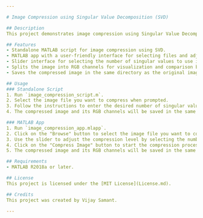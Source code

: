 ```yaml
---

# Image Compression using Singular Value Decomposition (SVD)

## Description
This project demonstrates image compression using Singular Value Decomposition (SVD) implemented in MATLAB. It includes both a standalone script and a MATLAB app for interactive compression.

## Features
- Standalone MATLAB script for image compression using SVD.
- MATLAB app with a user-friendly interface for selecting files and adjusting compression level.
- Slider interface for selecting the number of singular values to use in compression.
- Splits the image into RGB channels for visualization and comparison before and after compression.
- Saves the compressed image in the same directory as the original image.

## Usage
### Standalone Script
1. Run `image_compression_script.m`.
2. Select the image file you want to compress when prompted.
3. Follow the instructions to enter the desired number of singular values for compression.
4. The compressed image and its RGB channels will be saved in the same directory.

### MATLAB App
1. Run `image_compression_app.mlapp`.
2. Click on the "Browse" button to select the image file you want to compress.
3. Use the slider to adjust the compression level by selecting the number of singular values.
4. Click on the "Compress Image" button to start the compression process.
5. The compressed image and its RGB channels will be saved in the same directory.

## Requirements
- MATLAB R2018a or later.

## License
This project is licensed under the [MIT License](License.md).

## Credits
This project was created by Vijay Samant.

---
```

